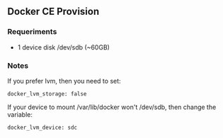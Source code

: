 ## Docker CE Provision

### Requeriments

* 1 device disk /dev/sdb (~60GB)


### Notes

If you prefer lvm, then you need to set:
```
docker_lvm_storage: false
```

If your device to mount /var/lib/docker won't /dev/sdb, then change the variable:
```
docker_lvm_device: sdc
``` 
